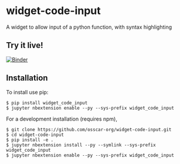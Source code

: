 widget-code-input
===============================

A widget to allow input of a python function, with syntax highlighting

Try it live!
------------
[![Binder](https://mybinder.org/badge.svg)](https://mybinder.org/v2/gh/osscar-org/widget-code-input/master?urlpath=apps/demos/index.ipynb)

Installation
------------

To install use pip:

    $ pip install widget_code_input
    $ jupyter nbextension enable --py --sys-prefix widget_code_input


For a development installation (requires npm),

    $ git clone https://github.com/osscar-org/widget-code-input.git
    $ cd widget-code-input
    $ pip install -e .
    $ jupyter nbextension install --py --symlink --sys-prefix widget_code_input
    $ jupyter nbextension enable --py --sys-prefix widget_code_input
